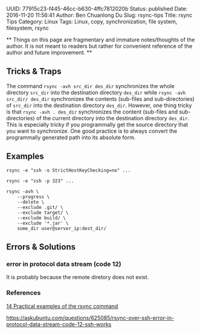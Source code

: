 UUID: 77915c23-f445-46cc-b630-4ffc7812020b
Status: published
Date: 2016-11-20 11:56:41
Author: Ben Chuanlong Du
Slug: rsync-tips
Title: rsync Tips
Category: Linux
Tags: Linux, copy, synchronization, file system, filesystem, rsync

**
Things on this page are
fragmentary and immature notes/thoughts of the author.
It is not meant to readers
but rather for convenient reference of the author and future improvement.
**

## Tricks & Traps 

The command `rsync -avh src_dir des_dir` synchronizes the whole directory `src_dir` 
into the destination directory `des_dir`
while `rsync -avh src_dir/ des_dir` synchronizes the contents 
(sub-files and sub-directories) of `src_dir`
into the destination directory `des_dir`.
However, 
one thing tricky is that `rsync -avh . des_dir` synchronizes the content 
(sub-files and sub-directories) of the current directory 
into the destination directory `des_dir`.
This is especially tricky if you programmally get the source directory that you want to synchronize.
One good practice is to always convert the programmally generated path into its absolute form.

## Examples
```
rsync -e "ssh -o StrictHostKeyChecking=no" ...
```

```
rsync -e "ssh -p 323" ...
```

```
rsync -avh \
    --progress \
    --delete \
    --exclude .git/ \
    --exclude target/ \
    --exclude build/ \
    --exclude '*.jar' \
    some_dir user@server_ip:dest_dir/
```

## Errors & Solutions

### error in protocol data stream (code 12)
It is probably because the remote diretory does not exist.

### References

[14 Practical examples of the rsync command](http://www.librebyte.net/en/gnulinux/14-practical-examples-of-the-rsync-command/)

https://askubuntu.com/questions/625085/rsync-over-ssh-error-in-protocol-data-stream-code-12-ssh-works

